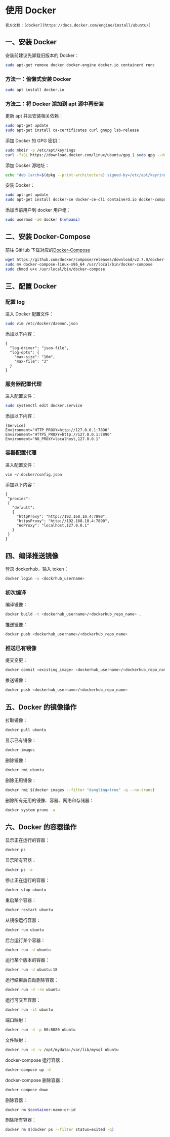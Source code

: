 # 使用 Docker

```admonish info
官方文档：[docker](https://docs.docker.com/engine/install/ubuntu/)
```

## 一、安装 Docker

安装前建议先卸载旧版本的 Docker：

```sh
sudo apt-get remove docker docker-engine docker.io containerd runc
```

### 方法一：偷懒式安装 Docker

```sh
sudo apt install docker.io
```

### 方法二：将 Docker 添加到 apt 源中再安装

更新 apt 并且安装相关依赖：

```sh
sudo apt-get update
sudo apt-get install ca-certificates curl gnupg lsb-release
```

添加 Docker 的 GPG 密钥：

```sh
sudo mkdir -p /etc/apt/keyrings
curl -fsSL https://download.docker.com/linux/ubuntu/gpg | sudo gpg --dearmor -o /etc/apt/keyrings/docker.gpg
```

添加 Docker 源地址：

```sh
echo "deb [arch=$(dpkg --print-architecture) signed-by=/etc/apt/keyrings/docker.gpg] https://download.docker.com/linux/ubuntu $(lsb_release -cs) stable" | sudo tee /etc/apt/sources.list.d/docker.list > /dev/null
```

安装 Docker：

```sh
sudo apt-get update
sudo apt-get install docker-ce docker-ce-cli containerd.io docker-compose-plugin
```

添加当前用户到 docker 用户组：

```sh
sudo usermod -aG docker $(whoami)
```

## 二、安装 Docker-Compose

前往 GitHub 下载对应的[Docker-Compose](https://github.com/docker/compose/releases)

```sh
wget https://github.com/docker/compose/releases/download/v2.7.0/docker-compose-linux-x86_64
sudo mv docker-compose-linux-x86_64 /usr/local/bin/docker-compose
sudo chmod u+x /usr/local/bin/docker-compose
```

## 三、配置 Docker

### 配置 log

进入 Docker 配置文件：

```sh
sudo vim /etc/docker/daemon.json
```

添加以下内容：

```
{
  "log-driver": "json-file",
  "log-opts": {
    "max-size": "10m",
    "max-file": "3"
  }
}
```

### 服务器配置代理

进入配置文件：

```sh
sudo systemctl edit docker.service
```

添加以下内容：

```
[Service]
Environment="HTTP_PROXY=http://127.0.0.1:7890"
Environment="HTTPS_PROXY=http://127.0.0.1:7890"
Environment="NO_PROXY=localhost,127.0.0.1"
```

### 容器配置代理

进入配置文件：

```sh
vim ~/.docker/config.json
```

添加以下内容：

```
{
 "proxies":
 {
   "default":
   {
     "httpProxy": "http://192.168.10.4:7890",
     "httpsProxy": "http://192.168.10.4:7890",
     "noProxy": "localhost,127.0.0.1"
   }
 }
}
```

## 四、编译推送镜像

登录 dockerhub，输入 token：

```sh
docker login -u <dockrhub_username>
```

### 初次编译

编译镜像：

```sh
docker build -t <dockerhub_username>/<dockerhub_repo_name> .
```

推送镜像：

```sh
docker push <dockerhub_username>/<dockerhub_repo_name>
```

### 推送已有镜像

提交变更：

```sh
docker commit <existing_image> <dockerhub_username>/<dockerhub_repo_name>
```

推送镜像：

```sh
docker push <dockerhub_username>/<dockerhub_repo_name>
```

## 五、Docker 的镜像操作

拉取镜像：

```sh
docker pull ubuntu
```

显示已有镜像：

```sh
docker images
```

删除镜像：

```sh
docker rmi ubuntu
```

删除无用镜像：

```sh
docker rmi $(docker images --filter "dangling=true" -q --no-trunc)
```

删除所有无用的镜像、容器、网络和存储器：

```sh
docker system prune -a
```

## 六、Docker 的容器操作

显示正在运行的容器：

```sh
docker ps
```

显示所有容器：

```sh
docker ps -a
```

停止正在运行的容器：

```sh
docker stop ubuntu
```

重启某个容器：

```sh
docker restart ubuntu
```

从镜像运行容器：

```sh
docker run ubuntu
```

后台运行某个容器：

```sh
docker run -d ubuntu
```

运行某个版本的容器：

```sh
docker run -d ubuntu:18
```

运行结束后自动删除容器：

```sh
docker run -d -rm ubuntu
```

运行可交互容器：

```sh
docker run -it ubuntu
```

端口映射：

```sh
docker run -d -p 80:8080 ubuntu
```

文件映射：

```sh
docker run -d -v /opt/mydata:/var/lib/mysql ubuntu
```

docker-compose 运行容器：

```sh
docker-compose up -d
```

docker-compose 删除容器：

```sh
docker-compose down
```

删除容器：

```sh
docker rm $container-name-or-id
```

删除所有容器：

```sh
docker rm $(docker ps --filter status=exited -q)
```
